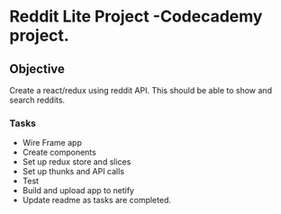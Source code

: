 
# Reddit Lite Project -Codecademy project.

## Objective 
Create a react/redux using reddit API. This should be able to show and search reddits. 

### Tasks 

- Wire Frame app
- Create components
- Set up redux store and slices 
- Set up thunks and API calls
- Test
- Build and upload app to netify 
- Update readme as tasks are completed. 



